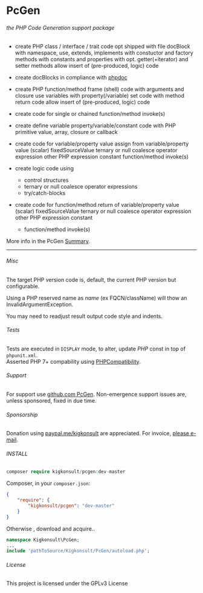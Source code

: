 [comment]: # (This file is part of PcGen, PHP Code Generation support package. Copyright 2020-21 Kjell-Inge Gustafsson, kigkonsult, All rights reserved, licence GPL 3.0)
# PcGen

###### the PHP Code Generation support package

* create PHP class / interface / trait code
   opt shipped with file docBlock
   with namespace, use, extends, implements 
    with constuctor and factory methods 
    with constants and properties with opt. getter(+iterator) and setter methods
   allow insert of (pre-produced, logic) code 

* create docBlocks
   in compliance with [phpdoc]

* create PHP function/method frame (shell) code
   with arguments and closure use variables
    with property(/variable) set code
   with method return code
    allow insert of (pre-produced, logic) code 

* create code for single or chained function/method invoke(s)
  
* create define variable property/variable/constant code
   with PHP primitive value, array, closure or callback 

* create code for variable/property value assign from
   variable/property value
   (scalar) fixedSourceValue
   ternary or null coalesce operator expression
   other PHP expression
   constant
   function/method invoke(s)

* create logic code using
  * control structures
  * ternary or null coalesce operator expressions
  * try/catch-blocks  

* create code for function/method return of 
   variable/property value
   (scalar) fixedSourceValue
   ternary or null coalesce operator expression
   other PHP expression
   constant  
  * function/method invoke(s)
   
More info in the PcGen [Summary].

--- 
###### Misc

The target PHP version code is, default, the current PHP version but configurable.

Using a PHP reserved name as _name_ (ex FQCN/className) will thow an InvalidArgumentException. 

You may need to readjust result output code style and indents.


###### Tests

Tests are executed in ```DISPLAY``` mode, to alter, update _PHP_ const in top of ```phpunit.xml```.  
Asserted PHP 7+ compability using [PHPCompatibility].


###### Support

For support use [github.com PcGen]. Non-emergence support issues are, unless sponsored, fixed in due time.


###### Sponsorship

Donation using <a href="https://paypal.me/kigkonsult" rel="nofollow">paypal.me/kigkonsult</a> are appreciated. 
For invoice, <a href="mailto:ical@kigkonsult.se">please e-mail</a>.

###### INSTALL

``` php
composer require kigkonsult/pcgen:dev-master
```

Composer, in your `composer.json`:

``` json
{
    "require": {
        "kigkonsult/pcgen": "dev-master"
    }
}
```

Otherwise , download and acquire..

``` php
namespace Kigkonsult\PcGen;
...
include 'pathToSource/Kigkonsult/PcGen/autoload.php';
```


###### License

This project is licensed under the GPLv3 License

[Composer]:https://getcomposer.org/
[github.com PcGen]:https://github.com/iCalcreator/PcGen
[phpdoc]:https://phpdoc.org
[Summary]:docs/Summary.md
[PHPCompatibility]:https://github.com/PHPCompatibility/PHPCompatibility
